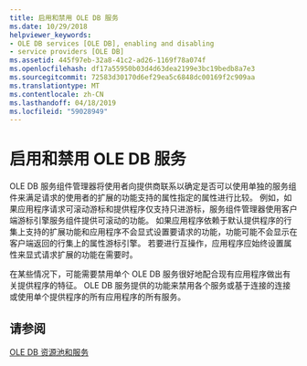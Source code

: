 ```yaml
---
title: 启用和禁用 OLE DB 服务
ms.date: 10/29/2018
helpviewer_keywords:
- OLE DB services [OLE DB], enabling and disabling
- service providers [OLE DB]
ms.assetid: 445f97eb-32a8-41c2-ad26-1169f78a074f
ms.openlocfilehash: df17a55950b03d4d63dea2199e3bc19bedb8a7e3
ms.sourcegitcommit: 72583d30170d6ef29ea5c6848dc00169f2c909aa
ms.translationtype: MT
ms.contentlocale: zh-CN
ms.lasthandoff: 04/18/2019
ms.locfileid: "59028949"
---
```

# <a name="enabling-and-disabling-ole-db-services"></a>启用和禁用 OLE DB 服务

OLE DB 服务组件管理器将使用者向提供商联系以确定是否可以使用单独的服务组件来满足请求的使用者的扩展的功能支持的属性指定的属性进行比较。 例如，如果应用程序请求可滚动游标和提供程序仅支持只进游标，服务组件管理器使用客户端游标引擎服务组件提供可滚动的功能。 如果应用程序依赖于默认提供程序的行集上支持的扩展功能和应用程序不会显式设置要请求的功能，功能可能不会显示在客户端返回的行集上的属性游标引擎。 若要进行互操作，应用程序应始终设置属性来显式请求扩展的功能在需要时。

在某些情况下，可能需要禁用单个 OLE DB 服务很好地配合现有应用程序做出有关提供程序的特征。 OLE DB 服务提供的功能来禁用各个服务或基于连接的连接或使用单个提供程序的所有应用程序的所有服务。

## <a name="see-also"></a>请参阅

[OLE DB 资源池和服务](../../data/oledb/ole-db-resource-pooling-and-services.md)
